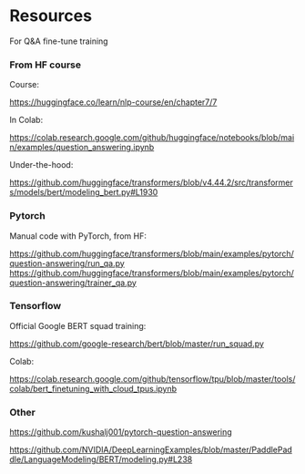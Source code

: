 # Resources

For Q&A fine-tune training

### From HF course

Course:

https://huggingface.co/learn/nlp-course/en/chapter7/7

In Colab:

https://colab.research.google.com/github/huggingface/notebooks/blob/main/examples/question_answering.ipynb

Under-the-hood:

https://github.com/huggingface/transformers/blob/v4.44.2/src/transformers/models/bert/modeling_bert.py#L1930

### Pytorch

Manual code with PyTorch, from HF:

https://github.com/huggingface/transformers/blob/main/examples/pytorch/question-answering/run_qa.py  
https://github.com/huggingface/transformers/blob/main/examples/pytorch/question-answering/trainer_qa.py

### Tensorflow

Official Google BERT squad training:

https://github.com/google-research/bert/blob/master/run_squad.py

Colab:

https://colab.research.google.com/github/tensorflow/tpu/blob/master/tools/colab/bert_finetuning_with_cloud_tpus.ipynb

### Other

https://github.com/kushalj001/pytorch-question-answering

https://github.com/NVIDIA/DeepLearningExamples/blob/master/PaddlePaddle/LanguageModeling/BERT/modeling.py#L238

